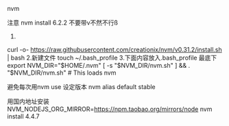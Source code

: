 nvm

注意 nvm install 6.2.2 不要带v不然不行ß

1.
curl -o- https://raw.githubusercontent.com/creationix/nvm/v0.31.2/install.sh | bash
2.新建文件
touch ~/.bash_profile
3.下面内容放入.bash_profile 最底下
export NVM_DIR="$HOME/.nvm"
[ -s "$NVM_DIR/nvm.sh" ] && . "$NVM_DIR/nvm.sh" # This loads nvm

避免每次用nvm use 设定版本
nvm alias default stable

用国内地址安装
NVM_NODEJS_ORG_MIRROR=https://npm.taobao.org/mirrors/node nvm install 4.4.7


